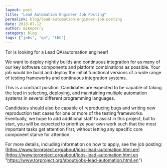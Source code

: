 ```yaml
---
layout: post
title: "Lead Automation Engineer Job Posting"
permalink: blog/lead-automation-engineer-job-posting
date: 2013-07-12
author: mikeperry
category: blog
tags: ["jobs", "qa", "tbb"]
---
```


Tor is looking for a Lead QA/automation engineer!

We want to deploy nightly builds and continuous integration for as many of our key software components and platform combinations as possible. Your job would be build and deploy the initial functional versions of a wide range of testing frameworks and continuous integration systems.

This is a contract position. Candidates are expected to be capable of taking the lead in selecting, deploying, and maintaining multiple automation systems in several different programming languages.

Candidates should also be capable of reproducing bugs and writing new reproduction test cases for one or more of the testing frameworks. Eventually, we hope to add additional staff to assist in this project, but to start, you will be expected to prioritize your own work such that the most important tasks get attention first, without letting any specific core component starve for attention.

For more details, including information on how to apply, see the job posting:
 [https://www.torproject.org/about/jobs-lead-automation.html.en](https://www.torproject.org/about/jobs-lead-automation.html.en "https://www.torproject.org/about/jobs-lead-automation.html.en")

